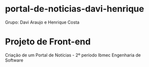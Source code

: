 # portal-de-noticias-davi-henrique
Grupo: Davi Araujo e Henrique Costa
# Projeto de Front-end 
Criação de um Portal de Notícias - 2º período Ibmec Engenharia de Software
